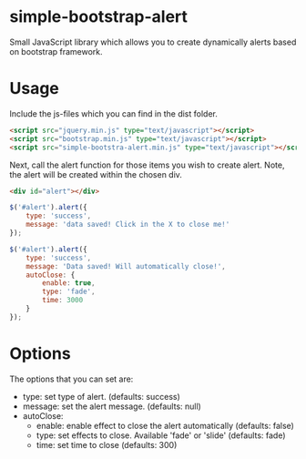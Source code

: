 # simple-bootstrap-alert

Small JavaScript library which allows you to create dynamically alerts based on bootstrap framework.

# Usage

Include the js-files which you can find in the dist folder.

```html
<script src="jquery.min.js" type="text/javascript"></script>
<script src="bootstrap.min.js" type="text/javascript"></script>
<script src="simple-bootstra-alert.min.js" type="text/javascript"></script>
```

Next, call the alert function for those items you wish to create alert. Note, the alert will be created within the chosen div.

```html
<div id="alert"></div>
```

```javascript
$('#alert').alert({
    type: 'success',
    message: 'data saved! Click in the X to close me!'
});

$('#alert').alert({
    type: 'success',
    message: 'Data saved! Will automatically close!',
    autoClose: {
        enable: true,
        type: 'fade',
        time: 3000
    }
});
```

# Options 

The options that you can set are:

- type: set type of alert. (defaults: success)
- message: set the alert message. (defaults: null)
- autoClose: 
  - enable: enable effect to close the alert automatically (defaults: false)
  - type: set effects to close. Available 'fade' or 'slide' (defaults: fade)
  - time: set time to close (defaults: 300)
